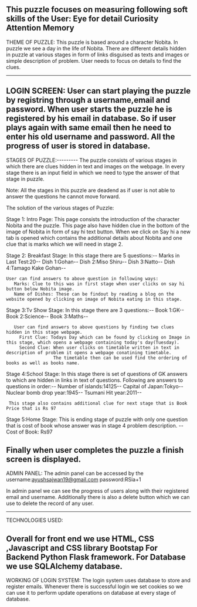 This puzzle focuses on measuring following soft skills of the User:
 Eye for detail
 Curiosity
 Attention
 Memory
------------------------------------------------------------------------------------------------------------------------------------------------------------------ 

 THEME OF PUZZLE:
 This puzzle is based around a character Nobita. In puzzle we see a day in the life of Nobita.
 There are different details hidden in puzzle at various stages in form of links disguised as texts and images or simple description of problem.
 User needs to focus on details to find the clues.
 
 
 ------------------------------------------------------------------------------------------------------------------------------------------------------------------
 
 LOGIN SCREEN:
 User can start playing the puzzle by registring through a username,email and password.
 When user starts the puzzle he is registered by his email in database.
 So if user plays again with same email then he need to enter his old username and password.
 All the progress of user is stored in database.
-------------------------------------------------------------------------------------------------------------------------------------------------------------------

STAGES OF PUZZLE:---------
The puzzle consists of various stages in which there are clues hidden in text and images on the webpage.
In every stage there is an input field in which we need to type the answer of that stage in puzzle.

Note: All the stages in this puzzle are deadend as if user is not able to answer the questions he cannot move forward.

The solution of the various stages of Puzzle:

Stage 1: Intro Page:
  This page consists the introduction of the character Nobita and the puzzle.
  This page also have hidden clue in the bottom of the image of Nobita in form of say hi text button.
  When we click on Say hi a new tab is opened which contains the additional details about Nobita and one clue that is marks  which we will need in stage 2.

Stage 2: Breakfast Stage:
  In this stage there are 5 questions:--
    Marks in Last Test:20--
    Dish 1:Gohan--
    Dish 2:Miso Shiru--
    Dish 3:Natto--
    Dish 4:Tamago Kake Gohan--
    
    User can find answers to above question in following ways:
       Marks: Clue to this was in first stage when user clicks on say hi button below Nobita image.
       Name of Dishes: These can be findout by reading a blog on the website opened by clicking on image of Nobita eating in this stage.
  
 Stage 3:Tv Show Stage:
    In this stage there are 3 questions:--
       Book 1:GK--
       Book 2:Science--
       Book 3:Maths--
       
       
       User can find answers to above questions by finding two clues hidden in this stage webpage.
         First Clue: Todays Day which can be found by clicking on Image in this stage, which opens a webpage containing today's day(Tuesday).
         Second Clue: When user clicks on timetable written in text in description of problem it opens a webpage conatining timetable.
                      The timetable then can be used find the ordering of books as well as books name.
         
Stage 4:School Stage:
     In this stage there is set of questions of GK answers to which are hidden in links in text of questions.
     Following are answers to questions in order:--
         Number of islands:14125--
         Capital of Japan:Tokyo--
         Nuclear bomb drop year:1945--
         Tsumani Hit year:2011--
         
     
     This stage also contains additional clue for next stage that is Book Price that is Rs 97
 
 
 Stage 5:Home Stage:
     This is ending stage of puzzle with only one question that is cost of book whose answer was in stage 4 problem description.
     --Cost of Book: Rs97
     
Finally when user completes the puzzle a finish screen is displayed.
-------------------------------------------------------------------------------------------------------------------------------------------------------------------


ADMIN PANEL:
The admin panel can be accessed by the
                                      username:ayushsajwan19@gmail.com
                                      password:RSia+1

In admin panel we can see the progress of users along with their registered email and username.
Additionally there is also a delete button which we can use to delete the record of any user.


-------------------------------------------------------------------------------------------------------------------------------------------------------------------
TECHNOLOGIES USED:

Overall for front end we use HTML, CSS ,Javascript and CSS library Bootstap
For Backend Python Flask framework.
For Database we use SQLAlchemy database.
-------------------------------------------------------------------------------------------------------------------------------------------------------------------
WORKING OF LOGIN SYSTEM:
The login system uses database to store and register emails.
Whenever there is successful login we set cookies so we can use it to perform update operations on database at every stage of database.


       
 


